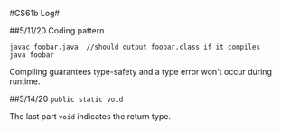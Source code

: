 #CS61b Log#

##5/11/20
Coding pattern

```
javac foobar.java  //should output foobar.class if it compiles
java foobar
```

Compiling guarantees type-safety and a type error won't occur during runtime.

##5/14/20
`public static void`

The last part `void` indicates the return type.


